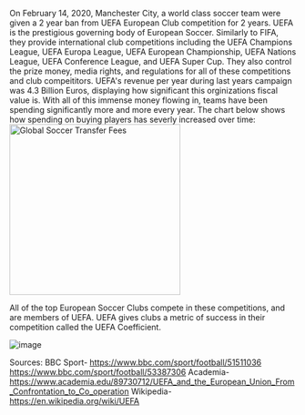 On February 14, 2020, Manchester City, a world class soccer team were given a 2 year ban from UEFA European Club competition for 2 years. UEFA is the prestigious governing body of European Soccer. Similarly to FIFA, they provide international club competitions including the UEFA Champions League, UEFA Europa League, UEFA European Championship, UEFA Nations League, UEFA Conference League, and UEFA Super Cup. They also control the prize money, media rights, and regulations for all of these competitions and club compeititors. UEFA's revenue per year during last years campaign was 4.3 Billion Euros, displaying how significant this orginizations fiscal value is. With all of this immense money flowing in, teams have been spending significantly more and more every year. The chart below shows how spending on buying players has severly increased over time:
<img src="https://cdn.statcdn.com/Infographic/images/normal/20595.jpeg" alt="Global Soccer Transfer Fees" width="300"/>


All of the top European Soccer Clubs compete in these competitions, and are members of UEFA. UEFA gives clubs a metric of success in their competition called the UEFA Coefficient. 

![image](https://github.com/user-attachments/assets/59810a44-40db-41cc-9b50-e47687e7f4c8)


Sources:
        BBC Sport-
          https://www.bbc.com/sport/football/51511036
          https://www.bbc.com/sport/football/53387306
        Academia-
          https://www.academia.edu/89730712/UEFA_and_the_European_Union_From_Confrontation_to_Co_operation
        Wikipedia-
          https://en.wikipedia.org/wiki/UEFA
